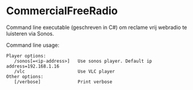 # CommercialFreeRadio

Command line executable (geschreven in C#) om reclame vrij webradio te luisteren via Sonos.

Command line usage:
```
Player options:
   /sonos[=<ip-address>]   Use sonos player. Default ip address=192.168.1.16
   /vlc                    Use VLC player 
Other options:
   [/verbose]              Print verbose
```
